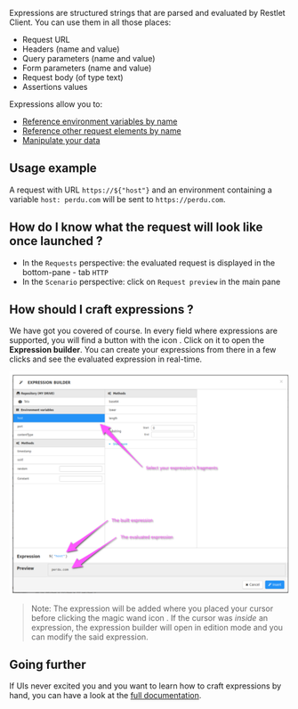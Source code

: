 Expressions are structured strings that are parsed and evaluated by Restlet Client.
You can use them in all those places:

* Request URL
* Headers (name and value)
* Query parameters (name and value)
* Form parameters (name and value)
* Request body (of type text)
* Assertions values

Expressions allow you to:

* [Reference environment variables by name](./environments)
* [Reference other request elements by name](./reuse-request-or-response-parts)
* [Manipulate your data](./functions)

<a class="anchor" name="usage-example"></a>
## Usage example

A request with URL `https://${"host"}` and an environment containing a variable `host: perdu.com` will be sent to
`https://perdu.com`.

<a class="anchor" name="how-do-i-know-what-the-request-will-look-like-once-launched"></a>
## How do I know what the request will look like once launched ?

* In the `Requests` perspective: the evaluated request is displayed in the bottom-pane - tab `HTTP`
* In the `Scenario` perspective: click on `Request preview` in the main pane

<a class="anchor" name="how-should-i-craft-expressions"></a>
## How should I craft expressions ?

We have got you covered of course. In every field where expressions are supported, you will find a button with the icon
<i class="fa fa-magic" aria-hidden="true"></i>. Click on it to open the __Expression builder__. You can create your
expressions from there in a few clicks and see the evaluated expression in real-time.

![expression builder](./images/expression_builder.png)

> Note: The expression will be added where you placed your cursor before clicking the magic wand icon
<i class="fa fa-magic" aria-hidden="true"></i>. If the cursor was _inside_ an expression, the expression builder
will open in edition mode and you can modify the said expression.

<a class="anchor" name="going-further"></a>
## Going further

If UIs never excited you and you want to learn how to craft expressions by hand, you can have a look at the
[full documentation](./going-further-with-expressions).
